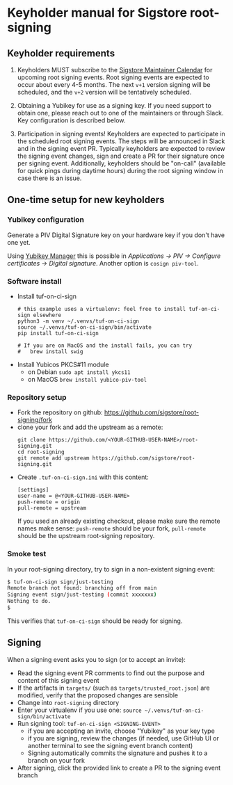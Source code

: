 # Keyholder manual for Sigstore root-signing

## Keyholder requirements

1. Keyholders MUST subscribe to the [Sigstore Maintainer Calendar](https://calendar.google.com/calendar/u/0?cid=Y19ydjIxcDJuMzJsbmJoYW5uaXFwOXIzNTJtb0Bncm91cC5jYWxlbmRhci5nb29nbGUuY29t) for upcoming root signing events.
Root signing events are expected to occur about every 4-5 months. The next `v+1` version signing will be
scheduled, and the `v+2` version will be tentatively scheduled.

3. Obtaining a Yubikey for use as a signing key. If you need support to obtain one, please reach out to one of
the maintainers or through Slack. Key configuration is described below.

4. Participation in signing events! Keyholders are expected to participate in the scheduled root signing events.
The steps will be announced in Slack and in the signing event PR. Typically keyholders are expected to review
the signing event changes, sign and create a PR for their signature once per signing event. Additionally,
keyholders should be "on-call" (available for quick pings during daytime hours) during the root signing window
in case there is an issue.


## One-time setup for new keyholders

### Yubikey configuration

Generate a PIV Digital Signature key on your hardware key if you don't have one yet.

Using [Yubikey Manager](https://www.yubico.com/support/download/yubikey-manager/)
this is possible in _Applications -> PIV -> Configure certificates -> Digital signature_.
Another option is `cosign piv-tool`.

### Software install

* Install tuf-on-ci-sign
  ```
  # this example uses a virtualenv: feel free to install tuf-on-ci-sign elsewhere
  python3 -m venv ~/.venvs/tuf-on-ci-sign
  source ~/.venvs/tuf-on-ci-sign/bin/activate
  pip install tuf-on-ci-sign

  # If you are on MacOS and the install fails, you can try
  #   brew install swig
  ```
* Install Yubicos PKCS#11 module
  * on Debian `sudo apt install ykcs11`
  * on MacOS `brew install yubico-piv-tool`

### Repository setup

* Fork the repository on github: https://github.com/sigstore/root-signing/fork
* clone your fork and add the upstream as a remote:
  ```
  git clone https://github.com/<YOUR-GITHUB-USER-NAME>/root-signing.git
  cd root-signing
  git remote add upstream https://github.com/sigstore/root-signing.git
  ```
* Create `.tuf-on-ci-sign.ini` with this content:
  ```
  [settings]
  user-name = @<YOUR-GITHUB-USER-NAME>
  push-remote = origin
  pull-remote = upstream
  ```
  If you used an already existing checkout, please make sure the remote names make sense: `push-remote`
  should be your fork, `pull-remote` should be the upstream root-signing repository.

### Smoke test

In your root-signing directory, try to sign in a non-existent signing event:
```bash
$ tuf-on-ci-sign sign/just-testing
Remote branch not found: branching off from main
Signing event sign/just-testing (commit xxxxxxx)
Nothing to do.
$
```

This verifies that `tuf-on-ci-sign` should be ready for signing.

## Signing

When a signing event asks you to sign (or to accept an invite):
* Read the signing event PR comments to find out the purpose and content of this signing event
* If the artifacts in `targets/` (such as `targets/trusted_root.json`) are modified, verify
  that the proposed changes are sensible
* Change into `root-signing` directory
* Enter your virtualenv if you use one: `source ~/.venvs/tuf-on-ci-sign/bin/activate`
* Run signing tool: `tuf-on-ci-sign <SIGNING-EVENT>`
  * if you are accepting an invite, choose "Yubikey" as your key type
  * if you are signing, review the changes (if needed, use GitHub UI or another terminal to see the signing event branch content)
  * Signing automatically commits the signature and pushes it to a branch on your fork
* After signing, click the provided link to create a PR to the signing event branch
